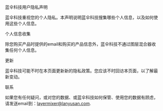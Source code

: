蓝伞科技用户隐私声明

蓝伞科技重视您的个人隐私。本声明说明蓝伞科技搜集哪些个人信息，以及如何使用这些个人信息。

个人信息收集

除您购买产品时提供的email和购买的产品信息外，蓝伞科技不通过图层混合器收集任何个人信息。

更新

蓝伞科技可能不时在本页面更新新的隐私政策。您应该不时回访本页面，以了解最新变动。

联系

如果您有任何疑问，或对您的数据、或蓝伞科技如何保管、使用您的数据有顾虑，请发送email到：layermixer@lanyusan.com.
